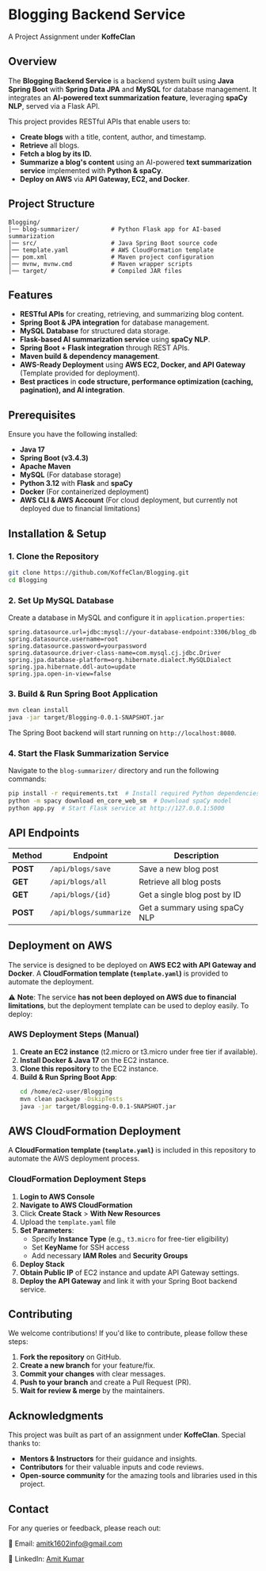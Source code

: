 # Blogging Backend Service

A Project Assignment under **KoffeClan**

## Overview
The **Blogging Backend Service** is a backend system built using **Java Spring Boot** with **Spring Data JPA** and **MySQL** for database management. It integrates an **AI-powered text summarization feature**, leveraging **spaCy NLP**, served via a Flask API.

This project provides RESTful APIs that enable users to:
- **Create blogs** with a title, content, author, and timestamp.
- **Retrieve** all blogs.
- **Fetch a blog by its ID.**
- **Summarize a blog's content** using an AI-powered **text summarization service** implemented with **Python & spaCy**.
- **Deploy on AWS** via **API Gateway, EC2, and Docker**.

## Project Structure
```
Blogging/
│── blog-summarizer/         # Python Flask app for AI-based summarization
│── src/                     # Java Spring Boot source code
│── template.yaml            # AWS CloudFormation template
│── pom.xml                  # Maven project configuration
│── mvnw, mvnw.cmd           # Maven wrapper scripts
│── target/                  # Compiled JAR files
```

## Features
- **RESTful APIs** for creating, retrieving, and summarizing blog content.
- **Spring Boot & JPA integration** for database management.
- **MySQL Database** for structured data storage.
- **Flask-based AI summarization service** using **spaCy NLP**.
- **Spring Boot + Flask integration** through REST APIs.
- **Maven build & dependency management**.
- **AWS-Ready Deployment** using **AWS EC2, Docker, and API Gateway** (Template provided for deployment).
- **Best practices** in **code structure, performance optimization (caching, pagination), and AI integration**.

## Prerequisites
Ensure you have the following installed:
- **Java 17**
- **Spring Boot (v3.4.3)**
- **Apache Maven**
- **MySQL** (For database storage)
- **Python 3.12** with **Flask** and **spaCy**
- **Docker** (For containerized deployment)
- **AWS CLI & AWS Account** (For cloud deployment, but currently not deployed due to financial limitations)

## Installation & Setup
### 1. Clone the Repository
```bash
git clone https://github.com/KoffeClan/Blogging.git
cd Blogging
```

### 2. Set Up MySQL Database
Create a database in MySQL and configure it in `application.properties`:
```properties
spring.datasource.url=jdbc:mysql://your-database-endpoint:3306/blog_db
spring.datasource.username=root
spring.datasource.password=yourpassword
spring.datasource.driver-class-name=com.mysql.cj.jdbc.Driver
spring.jpa.database-platform=org.hibernate.dialect.MySQLDialect
spring.jpa.hibernate.ddl-auto=update
spring.jpa.open-in-view=false
```

### 3. Build & Run Spring Boot Application
```sh
mvn clean install
java -jar target/Blogging-0.0.1-SNAPSHOT.jar
```
The Spring Boot backend will start running on `http://localhost:8080`.

### 4. Start the Flask Summarization Service
Navigate to the `blog-summarizer/` directory and run the following commands:
```bash
pip install -r requirements.txt  # Install required Python dependencies
python -m spacy download en_core_web_sm  # Download spaCy model
python app.py  # Start Flask service at http://127.0.0.1:5000
```

## API Endpoints

| Method | Endpoint             | Description |
|--------|----------------------|-------------|
| **POST** | `/api/blogs/save` | Save a new blog post |
| **GET** | `/api/blogs/all` | Retrieve all blog posts |
| **GET** | `/api/blogs/{id}` | Get a single blog post by ID |
| **POST** | `/api/blogs/summarize` | Get a summary using spaCy NLP |

## Deployment on AWS 
The service is designed to be deployed on **AWS EC2 with API Gateway and Docker**.
A **CloudFormation template (`template.yaml`)** is provided to automate the deployment.

⚠ **Note**: The service **has not been deployed on AWS due to financial limitations**, but the deployment template can be used to deploy easily. To deploy:

### AWS Deployment Steps (Manual)
1. **Create an EC2 instance** (t2.micro or t3.micro under free tier if available).
2. **Install Docker & Java 17** on the EC2 instance.
3. **Clone this repository** to the EC2 instance.
4. **Build & Run Spring Boot App**:
   ```sh
   cd /home/ec2-user/Blogging
   mvn clean package -DskipTests
   java -jar target/Blogging-0.0.1-SNAPSHOT.jar
   ```

## AWS CloudFormation Deployment 
A **CloudFormation template (`template.yaml`)** is included in this repository to automate the AWS deployment process.

### CloudFormation Deployment Steps
1. **Login to AWS Console**
2. **Navigate to AWS CloudFormation**
3. Click **Create Stack** > **With New Resources**
4. Upload the `template.yaml` file
5. **Set Parameters**:
   - Specify **Instance Type** (e.g., `t3.micro` for free-tier eligibility)
   - Set **KeyName** for SSH access
   - Add necessary **IAM Roles** and **Security Groups**
6. **Deploy Stack**
7. **Obtain Public IP** of EC2 instance and update API Gateway settings.
8. **Deploy the API Gateway** and link it with your Spring Boot backend service.

## Contributing
We welcome contributions! If you'd like to contribute, please follow these steps:
1. **Fork the repository** on GitHub.
2. **Create a new branch** for your feature/fix.
3. **Commit your changes** with clear messages.
4. **Push to your branch** and create a Pull Request (PR).
5. **Wait for review & merge** by the maintainers.

## Acknowledgments
This project was built as part of an assignment under **KoffeClan**. Special thanks to:
- **Mentors & Instructors** for their guidance and insights.
- **Contributors** for their valuable inputs and code reviews.
- **Open-source community** for the amazing tools and libraries used in this project.

## Contact
For any queries or feedback, please reach out:

📧 Email: [amitk1602info@gmail.com](mailto:amitk1602info@gmail.com)

🔗 LinkedIn: [Amit Kumar](https://www.linkedin.com/in/kumaramit02/)


